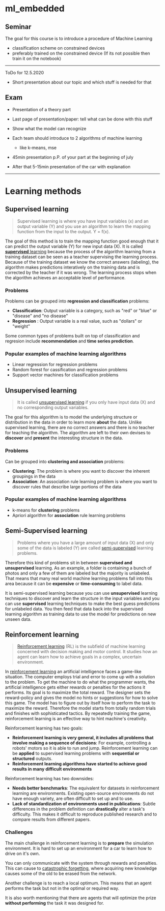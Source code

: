 # ml_embedded

## Seminar

The goal for this course is to introduce a procedure of Machine Learning
    
- classification scheme on constrained devices 
- preferably trained on the constrained device (If its not possible then train it on the notebook)
---

ToDo for 12.5.2020

- Short presentation about our topic and which stuff is needed for that
## Exam

- Presentation of a theory part
- Last page of presentation/paper: tell what can be done with this stuff
- Show what the model can recognize
- Each team should introduce to 2 algorithms of machine learning
    - like k-means, mse

- 45min presentation p.P. of your part at the beginning of july
- After that 5-15min presentation of the car with explanation
---
# Learning methods

## Supervised learning

> Supervised learning is where you have input variables (x) and an output variable (Y) and you use an algorithm to learn the mapping function from the input to the output. Y = f(x).

The goal of this method is to train the mapping function good enough that it can predict the output variable (Y) for new input data (X). 
It is called [**supervised** learning](https://machinelearningmastery.com/supervised-and-unsupervised-machine-learning-algorithms/) because the process of the algorithm learning from a training dataset can be seen as a teacher supervising the learning process.
Because of the training dataset we know the correct answers (labeling), the algorithm makes predictions interatively on the training data and is corrected by the teacher if it was wrong.
The learning process stops when the algorithm achieves an acceptable level of performance.

### Problems

Problems can be grouped into **regression and classification** problems:

- **Classification**: Output variable is a category, such as "red" or "blue" or "disease" and "no disease"
- **Regression** : Output variable is a real value, such as "dollars" or "weight"

Some common types of problems built on top of classification and regresion include **recommendation** and **time series prediction**.

### Popular examples of machine learning algorithms

- Linear regression for regression problems
- Random forest for cassification and regression problems
- Support vector machines for classification problems

## Unsupervised learning

> It is called [unsupervised learning](https://machinelearningmastery.com/supervised-and-unsupervised-machine-learning-algorithms/) if you only have input data (X) and no corresponding output variables. 

The goal for this algorithm is to model the underlying structure or distribution in the data in order to learn more **about** the data. Unlike supervised learning, there are no correct answers and there is no teacher for teaching the algorithm. The algorithm are left to their own devises to **discover** and **present** the interesting structure in the data. 

### Problems

Can be grouped into **clustering and association** problems:

- **Clustering**: The problem is where you want to discover the inherent groupings in the data
- **Association**: An association rule learning problem is where you want to discover rules that describe large portions of the data

### Popular examples of machine learning algorithms

- k-means for **clustering** problems
- Apriori algorithm for **association** rule learning problems

## Semi-Supervised learning

> Problems where you have a large amount of input data (X) and only some of the data is labeled (Y) are called [semi-supervised](https://machinelearningmastery.com/supervised-and-unsupervised-machine-learning-algorithms/) learning problems.

Therefore this kind of problems sit in between **supervised and unsupervised** learning. As an example, a folder is containing a bunch of photos and only a few of them are labeled but the majority is unlabeled. That means that many real world machine learning problems fall into this area because it can be **expensive** or **time-consuming** to label data. 

It is semi-supervised learning because you can use **unsupervised** learning techniques to discover and learn the structure in the input variables and you can use **supervised** learning techniques to make the best guess predictions for unlabeled data. You then feed that data back into the supervised learning algorithm as training data to use the model for predictions on new unseen data.

## Reinforcement learning

> [Reinforcement learning](https://openai.com/blog/openai-gym-beta/) (RL) is the subfield of machine learning concerned with decision making and motor control. It studies how an agent can learn how to achieve goals in a complex, uncertain environment.

In [reinforcement learning](https://deepsense.ai/what-is-reinforcement-learning-the-complete-guide/) an artificial intelligence faces a game-like situation. The computer employs trial and error to come up with a solution to the problem. To get the machine to do what the programmer wants, the artificial intelligence gets either rewards or penalties for the actions it performs. Its goal is to maximize the total reward. The designer sets the reward-policy and gives the model no hints or suggestions for how to solve this game. The model has to figure out by itself how to perform the task to maximize the reward. Therefore the model starts from totally random trials and finishes with sophisticated tactics. By repeatedly training the game, reinforcement learning is an effective way to hint machine's creativity.

Reinforcement learning has two goals:

- **Reinforcement learning is very general, it includes all problems that involve making a sequence of decisions**: For example, controlling a robots' motors so it is able to run and jump. Reinforcement learning can be **applied** to supervised learning problems with **sequential or structured** outputs.
- **Reinforcement learning algorithms have started to achieve good results in many difficult environments**

Reinforcement learning has two downsides:

- **Needs better benchmarks**: The equivalent for datasets in reinforcement learning are environments. Existing open-source environments do not have enough variety, are often difficult to set up and to use.
- **Lack of standardization of environments used in publications**: Subtle differences in the problem definition can **drastically** alter a task's difficulty. This makes it difficult to reproduce published research and to compare results from different papers.

### Challenges

The main challenge in reinforcement learning is to **prepare** the simulation environment. It is hard to set up an environment for a car to learn how to drive on it's own. 

You can only communicate with the system through rewards and penalties. This can cause to [catastrophic forgetting](https://deepsense.ai/wp-content/uploads/2018/07/1802.07239.pdf), where acquiring new knowledge causes some of the old to be erased from the network.

Another challenge is to reach a local optimum. This means that an agent performs the task but not in the optimal or required way. 

It is also worth mentioning that there are agents that will optimize the prize **without performing** the task it was designed for. 

